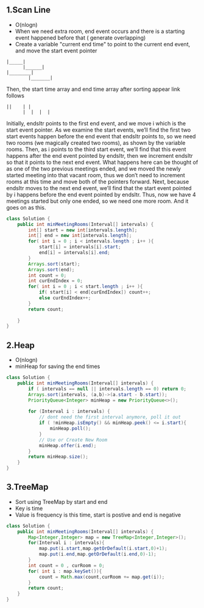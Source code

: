 ## 1.Scan Line
* O(nlogn)
*  When we need extra room, end event occurs and there is a starting event happened before that ( generate overlapping)
* Create a variable "current end time" to point to the current end event, and move the start event pointer

```
|_____|
      |______|
|________|
        |_______|

```
Then, the start time array and end time array after sorting appear link follows

```
||    | |
      |  |  |  | 
```
Initially, endsItr points to the first end event, and we move i which is the start event pointer. As we examine the start events, we’ll find the first two start events happen before the end event that endsItr points to, so we need two rooms (we magically created two rooms), as shown by the variable rooms. Then, as i points to the third start event, we’ll find that this event happens after the end event pointed by endsItr, then we increment endsItr so that it points to the next end event. What happens here can be thought of as one of the two previous meetings ended, and we moved the newly started meeting into that vacant room, thus we don’t need to increment rooms at this time and move both of the pointers forward.
Next, because endsItr moves to the next end event, we’ll find that the start event pointed by i happens before the end event pointed by endsItr. Thus, now we have 4 meetings started but only one ended, so we need one more room. And it goes on as this.



```java
class Solution {
    public int minMeetingRooms(Interval[] intervals) {
        int[] start = new int[intervals.length];
        int[] end = new int[intervals.length];
        for( int i = 0 ; i < intervals.length ; i++ ){
            start[i] = intervals[i].start;
            end[i] = intervals[i].end;
        }
        Arrays.sort(start);
        Arrays.sort(end);
        int count = 0;
        int curEndIndex = 0;
        for( int i = 0 ; i < start.length ; i++ ){
            if( start[i] < end[curEndIndex]) count++;
            else curEndIndex++;
        } 
        return count;
        
    }
}
```

## 2.Heap
* O(nlogn)
* minHeap for saving the end times

```java
class Solution {
    public int minMeetingRooms(Interval[] intervals) {
        if ( intervals == null || intervals.length == 0) return 0;
        Arrays.sort(intervals, (a,b)->(a.start - b.start));
        PriorityQueue<Integer> minHeap = new PriorityQueue<>();
        
        for (Interval i : intervals) {
            // dont need the first interval anymore, poll it out
            if ( !minHeap.isEmpty() && minHeap.peek() <= i.start){
                minHeap.poll();    
            }
            // Use or Create New Room
            minHeap.offer(i.end);
        }
        return minHeap.size();
    }
}
```


## 3.TreeMap
* Sort using TreeMap by start and end 
* Key is time
* Value is frequency is this time, start is postive and end is negative

```java
class Solution {
    public int minMeetingRooms(Interval[] intervals) {
        Map<Integer,Integer> map = new TreeMap<Integer,Integer>();
        for(Interval i : intervals){
            map.put(i.start,map.getOrDefault(i.start,0)+1);
            map.put(i.end,map.getOrDefault(i.end,0)-1);
        }
        int count = 0 , curRoom = 0;
        for( int i : map.keySet()){
            count = Math.max(count,curRoom += map.get(i));
        }
        return count;
    }
}
```